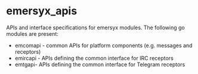 # emersyx_apis

APIs and interface specifications for emersyx modules. The following go modules are present:

* emcomapi - common APIs for platform components (e.g. messages and receptors)
* emircapi - APIs defining the common interface for IRC receptors
* emtgapi- APIs defining the common interface for Telegram receptors
